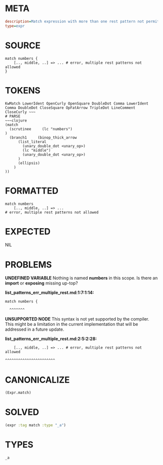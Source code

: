 # META
~~~ini
description=Match expression with more than one rest pattern not permitted, should error
type=expr
~~~
# SOURCE
~~~roc
match numbers {
    [.., middle, ..] => ... # error, multiple rest patterns not allowed
}
~~~
# TOKENS
~~~text
KwMatch LowerIdent OpenCurly OpenSquare DoubleDot Comma LowerIdent Comma DoubleDot CloseSquare OpFatArrow TripleDot LineComment CloseCurly ~~~
# PARSE
~~~clojure
(match
  (scrutinee     (lc "numbers")
)
  (branch1     (binop_thick_arrow
      (list_literal
        (unary_double_dot <unary_op>)
        (lc "middle")
        (unary_double_dot <unary_op>)
      )
      (ellipsis)
    )
))
~~~
# FORMATTED
~~~roc
match numbers
	[.., middle, ..] => ...
# error, multiple rest patterns not allowed
~~~
# EXPECTED
NIL
# PROBLEMS
**UNDEFINED VARIABLE**
Nothing is named **numbers** in this scope.
Is there an **import** or **exposing** missing up-top?

**list_patterns_err_multiple_rest.md:1:7:1:14:**
```roc
match numbers {
```
      ^^^^^^^


**UNSUPPORTED NODE**
This syntax is not yet supported by the compiler.
This might be a limitation in the current implementation that will be addressed in a future update.

**list_patterns_err_multiple_rest.md:2:5:2:28:**
```roc
    [.., middle, ..] => ... # error, multiple rest patterns not allowed
```
    ^^^^^^^^^^^^^^^^^^^^^^^


# CANONICALIZE
~~~clojure
(Expr.match)
~~~
# SOLVED
~~~clojure
(expr :tag match :type "_a")
~~~
# TYPES
~~~roc
_a
~~~
